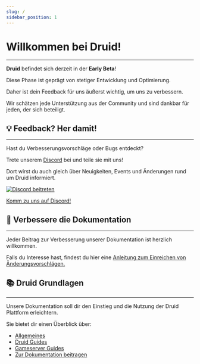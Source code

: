 ```yaml
---
slug: /
sidebar_position: 1
---
```


# Willkommen bei Druid!
---

**Druid** befindet sich derzeit in der **Early Beta**!

Diese Phase ist geprägt von stetiger Entwicklung und Optimierung. 

Daher ist dein Feedback für uns äußerst wichtig, um uns zu verbessern.

Wir schätzen jede Unterstützung aus der Community und sind dankbar für jeden, der sich beteiligt. 

## 💡 Feedback? Her damit!
---

Hast du Verbesserungsvorschläge oder Bugs entdeckt?

Trete unserem [Discord](https://discord.com/invite/UUXpmx24ua) bei und teile sie mit uns!  

Dort wirst du auch gleich über Neuigkeiten, Events und Änderungen rund um Druid informiert.

[![Discord beitreten](general/img/discord.png)](https://discord.com/invite/UUXpmx24ua)

[Komm zu uns auf Discord!](https://discord.com/invite/UUXpmx24ua)


## 📝 Verbessere die Dokumentation
---
Jeder Beitrag zur Verbesserung unserer Dokumentation ist herzlich willkommen.  

Falls du Interesse hast, findest du hier eine [Anleitung zum Einreichen von Änderungsvorschlägen.](/contribute/contribute-docs)
 

## 📚 Druid Grundlagen
---

Unsere Dokumentation soll dir den Einstieg und die Nutzung der Druid Plattform erleichtern.  

Sie bietet dir einen Überblick über:

- [Allgemeines](/general/beta)
- [Druid Guides](/category/guides)
- [Gameserver Guides](/category/gameservers)
- [Zur Dokumentation beitragen](/contribute/contribute-docs)
